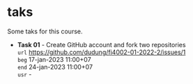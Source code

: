 # taks
Some taks for this course.

+ **Task 01** - Create GitHub account and fork two repositories \
  `url` https://github.com/dudung/fi4002-01-2022-2/issues/1 \
  `beg` 17-jan-2023 11:00+07 \
  `end` 24-jan-2023 11:00+07 \
  `usr` -